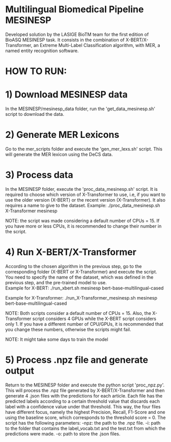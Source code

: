 # Multilingual Biomedical Pipeline MESINESP
 Developed solution by the LASIGE BioTM team for the first edition of BioASQ MESINESP task. It consists in the combination of X-BERT/X-Transformer, an Extreme Multi-Label Classification algorithm, with MER, a named entity recognition software.
 
 
 # HOW TO RUN:
 # 1) Download MESINESP data
In the MESINESP/mesinesp_data folder, run the 'get_data_mesinesp.sh' script to download the data.

# 2) Generate MER Lexicons
Go to the mer_scripts folder and execute the 'gen_mer_lexs.sh' script. This will generate the MER lexicon using the DeCS data.

# 3) Process data
In the MESINESP folder, execute the 'proc_data_mesinesp.sh' script. It is required to choose which version of X-Transformer to use, i.e, if you want to use the older version (X-BERT) or the recent version (X-Transformer). It also requires a name to give to the dataset. 
Example: 
./proc_data_mesinesp.sh X-Transformer mesinesp

NOTE: the script was made considering a default number of CPUs = 15. If you have more or less CPUs, it is recommended to change their number in the script.

# 4) Run X-BERT/X-Transformer
According to the chosen algorithm in the previous step, go to the corresponding folder (X-BERT or X-Transformer) and execute the script. You need to specify the name of the dataset, which was defined in the previous step, and the pre-trained model to use.  
Example for X-BERT: 
./run_xbert.sh mesinesp bert-base-multilingual-cased

Example for X-Transformer: 
./run_X-Transformer_mesinesp.sh mesinesp bert-base-multilingual-cased

NOTE: Both scripts consider a default number of CPUs = 15. Also, the X-Transformer script considers 4 GPUs while the X-BERT script considers only 1. If you have a different number of CPU/GPUs, it is recommended that you change these numbers, otherwise the scripts might fail.

NOTE: It might take some days to train the model

# 5) Process .npz file and generate output
Return to the MESINESP folder and execute the python script 'proc_npz.py'. This will process the .npz file generated by X-BERT/X-Transformer and then generate 4 .json files with the predictions for each article. Each file has the predicted labels according to a certain threshold value that discards each label with a confidence value under that threshold. This way, the four files have different focus, namely the highest Precision, Recall, F1-Score and one using the baseline score, which corresponds to the threshold score = 0.
The script has the following parameters:
-npz: the path to the .npz file.
-i: path to the folder that contains the label_vocab.txt and the test.txt from which the predictions were made. 
-o: path to store the .json files. 
